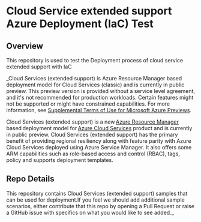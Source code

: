 # Cloud Service extended support Azure Deployment (IaC) Test

## Overview

This repository is used to test the Deployment process of cloud service extended support with IaC

_Cloud Services (extended support) is Azure Resource Manager based deployment model for Cloud Services (classic) and is currently in public preview.
This preview version is provided without a service level agreement, and it's not recommended for production workloads. Certain features might not be supported or might have constrained capabilities. 
For more information, see [Supplemental Terms of Use for Microsoft Azure Previews](https://azure.microsoft.com/support/legal/preview-supplemental-terms/).

Cloud Services (extended support) is a new [Azure Resource Manager](https://docs.microsoft.com/azure/azure-resource-manager/management/overview) based deployment model for [Azure Cloud Services](https://azure.microsoft.com/services/cloud-services/) product and is currently in public preview. Cloud Services (extended support) has the primary benefit of providing regional resiliency along with feature parity with Azure Cloud Services deployed using Azure Service Manager. It also offers some ARM capabilities such as role-based access and control (RBAC), tags, policy and supports deployment templates.  

## Repo Details
This repository contains Cloud Services (extended support) samples that can be used for deployment.If you feel we should add additional sample scenarios, either contribute that this repo by opening a Pull Request or raise a GitHub issue with specifics on what you would like to see added._ 
